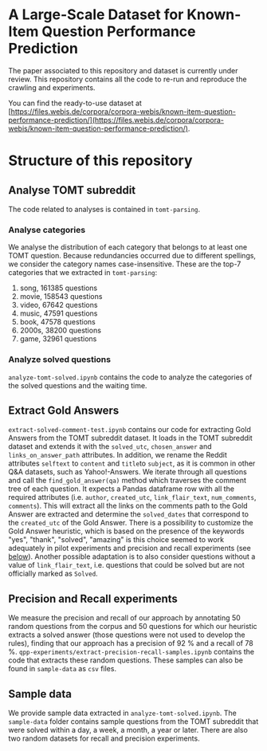 # A Large-Scale Dataset for Known-Item Question Performance Prediction

The paper associated to this repository and dataset is currently under review.
This repository contains all the code to re-run and reproduce the crawling and experiments.

You can find the ready-to-use dataset at [https://files.webis.de/corpora/corpora-webis/known-item-question-performance-prediction/](https://files.webis.de/corpora/corpora-webis/known-item-question-performance-prediction/).

# Structure of this repository

## Analyse TOMT subreddit
The code related to analyses is contained in `tomt-parsing`.

### Analyse categories
We analyse the distribution of each category that belongs to at least one TOMT question. Because redundancies occurred due to different spellings, we consider the category names case-insensitive. These are the top-7 categories that we extracted in `tomt-parsing`:

1. song, 161385 questions
2. movie, 158543 questions
3. video, 67642 questions
4. music, 47591 questions
5. book, 47578 questions
6. 2000s, 38200 questions
7. game, 32961 questions

### Analyze solved questions
`analyze-tomt-solved.ipynb` contains the code to analyze the categories of the solved questions and the waiting time.

## Extract Gold Answers
`extract-solved-comment-test.ipynb` contains our code for extracting Gold Answers from the TOMT subreddit dataset. It loads in the TOMT subreddit dataset and extends it with the `solved_utc`, `chosen_answer` and `links_on_answer_path` attributes.
In addition, we rename the Reddit attributes `selftext` to `content` and `title`to `subject`, as it is common in other Q&A datasets, such as Yahoo!-Answers.
We iterate through all questions and call the `find_gold_answer(qa)` method which traverses the comment tree of each question. It expects a Pandas dataframe row with all the required attributes (i.e. `author`, `created_utc`, `link_flair_text`, `num_comments`, `comments`).
This will extract all the links on the comments path to the Gold Answer are extracted and determine the `solved_dates` that correspond to the `created_utc` of the Gold Answer.
There is a possibility to customize the Gold Answer heuristic, which is based on the presence of the keywords "yes", "thank", "solved", "amazing" is this choice seemed to work adequately in pilot experiments and precision and recall experiments (see [below](#precision-and-recall-experiments)). Another possible adaptation is to also consider questions without a value of `link_flair_text`, i.e. questions that could be solved but are not officially marked as `Solved`.

## Precision and Recall experiments
We measure the precision and recall of our approach by annotating 50 random questions from the corpus and 50 questions for which our heuristic extracts a solved answer (those questions were not used to develop the rules), finding that our approach has a precision of 92 % and a recall of 78 %. `qpp-experiments/extract-precision-recall-samples.ipynb` contains the code that extracts these random questions. These samples can also be found in `sample-data` as `csv` files.

## Sample data
We provide sample data extracted in `analyze-tomt-solved.ipynb`. The `sample-data` folder contains sample questions from the TOMT subreddit that were solved within a day, a week, a month, a year or later. There are also two random datasets for recall and precision experiments.
